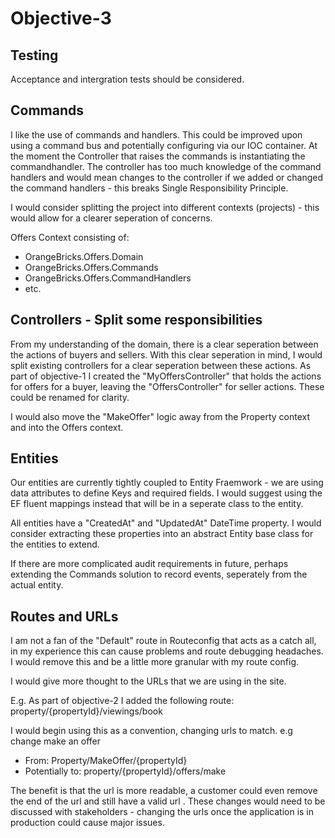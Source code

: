 # Objective-3

## Testing
Acceptance and intergration tests should be considered.

## Commands

I like the use of commands and handlers. This could be improved upon using a command bus and potentially configuring via our IOC container.
At the moment the Controller that raises the commands is instantiating the commandhandler. The controller has too much knowledge of the
command handlers and would mean changes to the controller if we added or changed the command handlers - this breaks Single Responsibility Principle.

I would consider splitting the project into different contexts (projects) - this would allow for a clearer seperation of concerns.

Offers Context consisting of:
* OrangeBricks.Offers.Domain
* OrangeBricks.Offers.Commands
* OrangeBricks.Offers.CommandHandlers
* etc.

## Controllers - Split some responsibilities
From my understanding of the domain, there is a clear seperation between the actions of buyers and sellers.
With this clear seperation in mind, I would split existing controllers for a clear seperation between these actions.
As part of objective-1 I created the "MyOffersController" that holds the actions for offers for a buyer, leaving the "OffersController" for seller actions. These could be renamed for clarity.

I would also move the "MakeOffer" logic away from the Property context and into the Offers context.

## Entities

Our entities are currently tightly coupled to Entity Fraemwork - we are using data attributes to define Keys and required fields.
I would suggest using the EF fluent mappings instead that will be in a seperate class to the entity.

All entities have a "CreatedAt" and "UpdatedAt" DateTime property. I would consider extracting these properties into an abstract Entity base class for the entities to extend. 

If there are more complicated audit requirements in future, perhaps extending the Commands solution to record events, seperately from the actual entity.

## Routes and URLs

I am not a fan of the "Default" route in Routeconfig that acts as a catch all, in my experience this can cause problems and route debugging headaches. I would remove this and be a little more granular with my route config. 

I would give more thought to the URLs that we are using in the site.

E.g. As part of objective-2 I added the following route:
property/{propertyId}/viewings/book

I would begin using this as a convention, changing urls to match. e.g change make an offer
 * From: Property/MakeOffer/{propertyId}
 * Potentially to: property/{propertyId}/offers/make
 
 The benefit is that the url is more readable, a customer could even remove the end of the url and still have a valid url
 .
These changes would need to be discussed with stakeholders - changing the urls once the application is in production could cause major issues.
 
 
